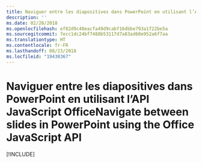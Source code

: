 ```yaml
---
title: Naviguer entre les diapositives dans PowerPoint en utilisant l’API JavaScript Office
description: ''
ms.date: 02/28/2018
ms.openlocfilehash: ef82d9c48eacfa49d9cabf16dbbe793a1f22be5a
ms.sourcegitcommit: 7ecc1dc24bf7488b53117d7a83ad60e952a6f7aa
ms.translationtype: HT
ms.contentlocale: fr-FR
ms.lasthandoff: 08/23/2018
ms.locfileid: "19438367"
---
```

# <a name="navigate-between-slides-in-powerpoint-using-the-office-javascript-api"></a><span data-ttu-id="a4823-102">Naviguer entre les diapositives dans PowerPoint en utilisant l’API JavaScript Office</span><span class="sxs-lookup"><span data-stu-id="a4823-102">Navigate between slides in PowerPoint using the Office JavaScript API</span></span>

[!INCLUDE[](../includes/powerpoint-tutorial-navigate-slides.md)]